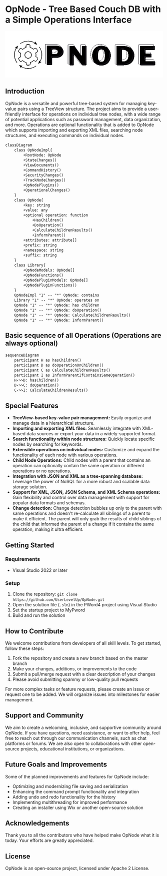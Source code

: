 # OpNode - Tree Based Couch DB with a Simple Operations Interface

![OpNode Logo](https://github.com/UserLevelUp/OpNode/blob/master/Logo%20Sugestions/OpNodeLogo.png)

## Introduction

OpNode is a versatile and powerful tree-based system for managing key-value pairs using a TreeView structure. The project aims to provide a user-friendly interface for operations on individual tree nodes, with a wide range of potential applications such as password management, data organization, and more.  Operations are optional functionality that is added to OpNode which supports importing and exporting XML files, searching node structures, and executing commands on individual nodes.

```mermaid
classDiagram
    class OpNodeImpl{
        +RootNode: OpNode
        +StateChanges()
        +ViewDocuments()
        +CommandHistory()
        +SecurityChanges()
        +TrackNodeChanges()
        +OpNodePlugins()
        +OperationalChanges()
    }
    class OpNode{
        +key: string
        +value: any
        +optional operation: function
            +HasChildren()
            +DoOperation()
            +CalculateChildrenResults()
            +InformParent()
        +attributes: attribute[]
        +prefix: string
        +namespace: string
        +suffix: string
    }
    class Library{
        +OpNodeModels: OpNode[]
        +OpNodeFunctions()
        +OpNodePluginModels: OpNode[]
        +OpNodePluginFunctions()
    }
    OpNodeImpl "1" -- "*" OpNode: contains
    Library "1" -- "*" OpNode: operates on
    OpNode "1" -- "*" OpNode: has children
    OpNode "1" -- "*" OpNode: doOperation()
    OpNode "1" -- "*" OpNode: CalculateChildrenResults()
    OpNode "1" -- "*" OpNode: InformParent()
```

## Basic sequence of all Operations (Operations are always optional)
```mermaid
sequenceDiagram
    participant H as hasChildren()
    participant D as doOperationOnChildren()
    participant C as CalculateChildrenResults()
    participant I as InformParentIfContainsSameOperation()
    H->>D: hasChildren()
    D->>C: doOperation()
    C->>I: CalculateChildrenResults()
```

## Special Features

- **TreeView-based key-value pair management:** Easily organize and manage data in a hierarchical structure.
- **Importing and exporting XML files:** Seamlessly integrate with XML-based data sources or export your data in a widely-supported format.
- **Search functionality within node structures:** Quickly locate specific nodes by searching for keywords.
- **Extensible operations on individual nodes:** Customize and expand the functionality of each node with various operations.
- **Child Node Operations:** Child nodes with a parent that contains an operation can optionally contain the same operation or different operations or no operations.
- **Integration with JSON and XML as a tree-spanning database:** Leverage the power of NoSQL for a more robust and scalable data storage solution.
- **Support for XML, JSON, JSON Schema, and XML Schema operations:** Gain flexibility and control over data management with support for popular data formats and schemas.
- **Change detection:** Change detection bubbles up only to the parent with same operations and doesn't re-calculate all siblings of a parent to make it efficient.  The parent will only grab the results of child siblings of the child that informed the parent of a change if it contains the same operation, making it ultra efficient.

## Getting Started

### Requirements

- Visual Studio 2022 or later

### Setup

1. Clone the repository: `git clone https://github.com/UserLevelUp/OpNode.git`
2. Open the solution file (`.sln`) in the PWord4 project using Visual Studio
3. Set the startup project to MyPword
4. Build and run the solution

## How to Contribute

We welcome contributions from developers of all skill levels. To get started, follow these steps:

1. Fork the repository and create a new branch based on the master branch
2. Make your changes, additions, or improvements to the code
3. Submit a pull/merge request with a clear description of your changes
4. Please avoid submitting spammy or low-quality pull requests

For more complex tasks or feature requests, please create an issue or request one to be added. We will organize issues into milestones for easier management.

## Support and Community

We aim to create a welcoming, inclusive, and supportive community around OpNode. If you have questions, need assistance, or want to offer help, feel free to reach out through our communication channels, such as chat platforms or forums. We are also open to collaborations with other open-source projects, educational institutions, or organizations.

## Future Goals and Improvements

Some of the planned improvements and features for OpNode include:

- Optimizing and modernizing file saving and serialization
- Enhancing the command prompt functionality and integration
- Adding undo and redo functionality for the history
- Implementing multithreading for improved performance
- Creating an installer using Wix or another open-source solution

## Acknowledgements

Thank you to all the contributors who have helped make OpNode what it is today. Your efforts are greatly appreciated.

## License

OpNode is an open-source project, licensed under Apache 2 License.
